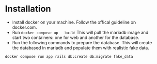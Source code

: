 # Installation 
* Install docker on your machine. Follow the offical guideline on docker.com.
* Run `docker compose up --build` This will pull the mariadb image and start two containers: one for web and another for the database.  
* Run the following commands to prepare the database. This will create the databased in mariadb and populate them with realistic fake data.  
```shell 
docker compose run app rails db:create db:migrate fake_data
```
